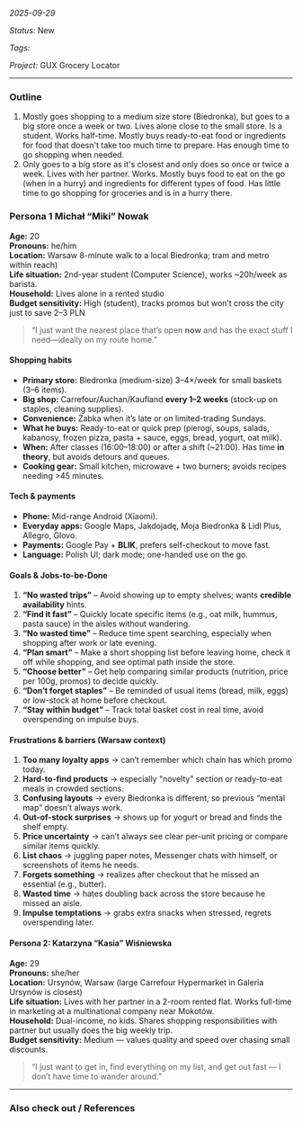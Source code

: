 *2025-09-29*

*Status:* New

*Tags:* 

*Project:* GUX Grocery Locator

<hr>

### Outline

1. Mostly goes shopping to a medium size store (Biedronka), but goes to a big store once a week or two. Lives alone close to the small store. Is a student. Works half-time. Mostly buys ready-to-eat food or ingredients for food that doesn't take too much time to prepare. Has enough time to go shopping when needed. 
2. Only goes to a big store as it's closest and only does so once or twice a week. Lives with her partner. Works. Mostly buys food to eat on the go (when in a hurry) and ingredients for different types of food. Has little time to go shopping for groceries and is in a hurry there.

### Persona 1 Michał “Miki” Nowak

**Age:** 20  
**Pronouns:** he/him  
**Location:** Warsaw 8-minute walk to a local Biedronka; tram and metro within reach)  
**Life situation:** 2nd-year student (Computer Science), works ~20h/week as barista.  
**Household:** Lives alone in a rented studio  
**Budget sensitivity:** High (student), tracks promos but won’t cross the city just to save 2–3 PLN

> “I just want the nearest place that’s open **now** and has the exact stuff I need—ideally on my route home.”

#### Shopping habits

- **Primary store:** Biedronka (medium-size) 3–4×/week for small baskets (3–6 items).
- **Big shop:** Carrefour/Auchan/Kaufland **every 1–2 weeks** (stock-up on staples, cleaning supplies).
- **Convenience:** Żabka when it’s late or on limited-trading Sundays.
- **What he buys:** Ready-to-eat or quick prep (pierogi, soups, salads, kabanosy, frozen pizza, pasta + sauce, eggs, bread, yogurt, oat milk).
- **When:** After classes (16:00–18:00) or after a shift (~21:00). Has time **in theory**, but avoids detours and queues.
- **Cooking gear:** Small kitchen, microwave + two burners; avoids recipes needing >45 minutes.
#### Tech & payments

- **Phone:** Mid-range Android (Xiaomi).
- **Everyday apps:** Google Maps, Jakdojadę, Moja Biedronka & Lidl Plus, Allegro, Glovo.
- **Payments:** Google Pay + **BLIK**, prefers self-checkout to move fast.
- **Language:** Polish UI; dark mode; one-handed use on the go.

#### Goals & Jobs-to-be-Done

1. **“No wasted trips”** – Avoid showing up to empty shelves; wants **credible availability** hints.
2. **“Find it fast”** – Quickly locate specific items (e.g., oat milk, hummus, pasta sauce) in the aisles without wandering.
3. **“No wasted time”** – Reduce time spent searching, especially when shopping after work or late evening.
4. **“Plan smart”** – Make a short shopping list before leaving home, check it off while shopping, and see optimal path inside the store.
5. **“Choose better”** – Get help comparing similar products (nutrition, price per 100g, promos) to decide quickly.
6. **“Don’t forget staples”** – Be reminded of usual items (bread, milk, eggs) or low-stock at home before checkout.
7. **“Stay within budget”** – Track total basket cost in real time, avoid overspending on impulse buys.
#### Frustrations & barriers (Warsaw context)

1. **Too many loyalty apps** → can’t remember which chain has which promo today.
2. **Hard-to-find products** → especially "novelty" section or ready-to-eat meals in crowded sections.
3. **Confusing layouts** → every Biedronka is different, so previous “mental map” doesn’t always work. 
4. **Out-of-stock surprises** → shows up for yogurt or bread and finds the shelf empty.
5. **Price uncertainty** → can’t always see clear per-unit pricing or compare similar items quickly.
6. **List chaos** → juggling paper notes, Messenger chats with himself, or screenshots of items he needs.
7. **Forgets something** → realizes after checkout that he missed an essential (e.g., butter).
8. **Wasted time** → hates doubling back across the store because he missed an aisle.
9. **Impulse temptations** → grabs extra snacks when stressed, regrets overspending later.

#### Persona 2: Katarzyna “Kasia” Wiśniewska

**Age:** 29  
**Pronouns:** she/her  
**Location:** Ursynów, Warsaw (large Carrefour Hypermarket in Galeria Ursynów is closest)  
**Life situation:** Lives with her partner in a 2-room rented flat. Works full-time in marketing at a multinational company near Mokotów.  
**Household:** Dual-income, no kids. Shares shopping responsibilities with partner but usually does the big weekly trip.  
**Budget sensitivity:** Medium — values quality and speed over chasing small discounts.

> “I just want to get in, find everything on my list, and get out fast — I don’t have time to wander around.”




---



### Also check out / References